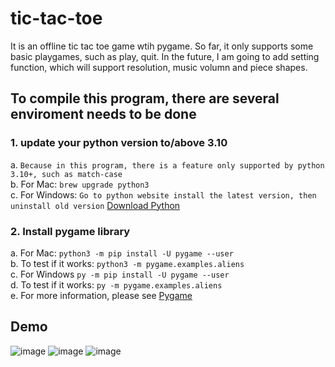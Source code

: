 # tic-tac-toe
It is an offline tic tac toe game wtih pygame.
So far, it only supports some basic playgames, such as play, quit.
In the future, I am going to add setting function, which will support resolution, music volumn and piece shapes.

## To compile this program, there are several enviroment needs to be done
### 1. update your python version to/above 3.10
a. 
    `
        Because in this program, there is a feature only supported by python 3.10+, such as match-case
    `
    <br />
b.
    For Mac:
    `
        brew upgrade python3
    `
    <br />
c.
    For Windows:
    `
        Go to python website install the latest version, then uninstall old version
    ` [Download Python](https://www.python.org/)
### 2. Install pygame library
a. For Mac: `python3 -m pip install -U pygame --user` <br />
b. To test if it works: `python3 -m pygame.examples.aliens`<br />
c. For Windows `py -m pip install -U pygame --user` <br />
d. To test if it works: `py -m pygame.examples.aliens`<br />
e. For more information, please see [Pygame](https://www.pygame.org/wiki/GettingStarted)
## Demo
![image](https://user-images.githubusercontent.com/44144703/232264466-7f6d5532-fcc1-4cd8-aeb7-3a28ca5f0bb9.png)
![image](https://user-images.githubusercontent.com/44144703/232264483-3505c343-f4b8-4e66-ab0a-dd8d7ec0b6e9.png)
![image](https://user-images.githubusercontent.com/44144703/232264489-7f353979-cf9b-41c7-95f5-56708bed0677.png)
